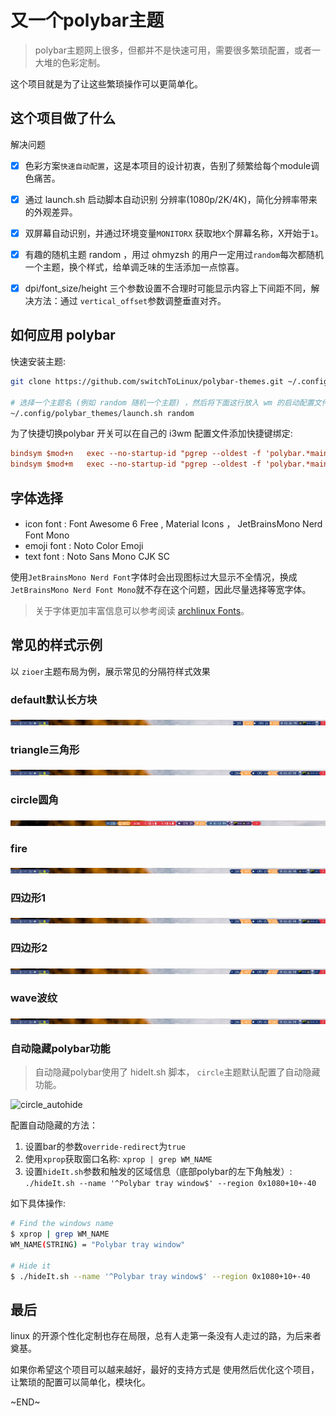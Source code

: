 # 又一个polybar主题
> polybar主题网上很多，但都并不是快速可用，需要很多繁琐配置，或者一大堆的色彩定制。

这个项目就是为了让这些繁琐操作可以更简单化。

## 这个项目做了什么

解决问题
- [x] 色彩方案`快速自动配置`，这是本项目的设计初衷，告别了频繁给每个module调色痛苦。
- [x] 通过 launch.sh 启动脚本自动识别 分辨率(1080p/2K/4K)，简化分辨率带来的外观差异。
- [x] 双屏幕自动识别，并通过环境变量`MONITORX` 获取地`X`个屏幕名称，X开始于`1`。
- [x] 有趣的随机主题 random ，用过 ohmyzsh 的用户一定用过`random`每次都随机一个主题，换个样式，给单调乏味的生活添加一点惊喜。
- [x] dpi/font_size/height 三个参数设置不合理时可能显示内容上下间距不同，解决方法：通过 `vertical_offset`参数调整垂直对齐。


## 如何应用 polybar

快速安装主题:

```sh
git clone https://github.com/switchToLinux/polybar-themes.git ~/.config/polybar_themes

# 选择一个主题名 (例如 random 随机一个主题) ，然后将下面这行放入 wm 的启动配置文件中
~/.config/polybar_themes/launch.sh random

```

为了快捷切换polybar 开关可以在自己的 i3wm 配置文件添加快捷键绑定:
```ini
bindsym $mod+n   exec --no-startup-id "pgrep --oldest -f 'polybar.*main_top'    > /tmp/tmp.polybar.pid && polybar-msg -p $(cat /tmp/tmp.polybar.pid) cmd toggle"
bindsym $mod+m   exec --no-startup-id "pgrep --oldest -f 'polybar.*main_bottom' > /tmp/tmp.polybar.pid && polybar-msg -p $(cat /tmp/tmp.polybar.pid) cmd toggle"
```


## 字体选择

- icon font :  Font Awesome 6 Free , Material Icons ， JetBrainsMono Nerd Font Mono
- emoji font : Noto Color Emoji
- text font : Noto Sans Mono CJK SC

使用`JetBrainsMono Nerd Font`字体时会出现图标过大显示不全情况，换成`JetBrainsMono Nerd Font Mono`就不存在这个问题，因此尽量选择等宽字体。



> 关于字体更加丰富信息可以参考阅读 [archlinux Fonts](https://wiki.archlinux.org/title/Fonts)。

## 常见的样式示例

以 `zioer`主题布局为例，展示常见的分隔符样式效果

### default默认长方块

![default](https://raw.githubusercontent.com/switchToLinux/polybar_themes/main/images/default.jpg)

### triangle三角形

![triangle](https://raw.githubusercontent.com/switchToLinux/polybar_themes/main/images/triangle.jpg)


### circle圆角

![circle](https://raw.githubusercontent.com/switchToLinux/polybar_themes/main/images/circle.jpg)


### fire

![fire](https://raw.githubusercontent.com/switchToLinux/polybar_themes/main/images/fire.jpg)


### 四边形1

![paral1](https://raw.githubusercontent.com/switchToLinux/polybar_themes/main/images/paral1.jpg)


### 四边形2

![paral2](https://raw.githubusercontent.com/switchToLinux/polybar_themes/main/images/paral2.jpg)


### wave波纹

![wave](https://raw.githubusercontent.com/switchToLinux/polybar_themes/main/images/wave.jpg)


### 自动隐藏polybar功能
> 自动隐藏polybar使用了 hideIt.sh 脚本， `circle`主题默认配置了自动隐藏功能。

![circle_autohide](https://raw.githubusercontent.com/switchToLinux/polybar_themes/main/images/circle_autohide.gif)

配置自动隐藏的方法：

1. 设置bar的参数`override-redirect`为`true`
2. 使用`xprop`获取窗口名称: `xprop | grep WM_NAME`
3. 设置`hideIt.sh`参数和触发的区域信息（底部polybar的左下角触发）: `./hideIt.sh --name '^Polybar tray window$' --region 0x1080+10+-40`

如下具体操作:
```sh
# Find the windows name
$ xprop | grep WM_NAME
WM_NAME(STRING) = "Polybar tray window"

# Hide it
$ ./hideIt.sh --name '^Polybar tray window$' --region 0x1080+10+-40
```

## 最后

linux 的开源个性化定制也存在局限，总有人走第一条没有人走过的路，为后来者奠基。

如果你希望这个项目可以越来越好，最好的支持方式是 使用然后优化这个项目，让繁琐的配置可以简单化，模块化。

~END~


